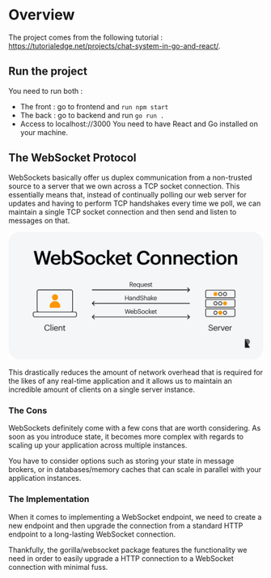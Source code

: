 # Overview

The project comes from the following tutorial : https://tutorialedge.net/projects/chat-system-in-go-and-react/.

## Run the project

You need to run both : 
- The front : go to frontend and `run npm start`
- The back : go to backend and run `go run .`
- Access to localhost://3000
You need to have React and Go installed on your machine.


## The WebSocket Protocol

WebSockets basically offer us duplex communication from a non-trusted source to a server that we own across a TCP socket connection. This essentially means that, instead of continually polling our web server for updates and having to perform TCP handshakes every time we poll, we can maintain a single TCP socket connection and then send and listen to messages on that.

![alt text](image.png)

This drastically reduces the amount of network overhead that is required for the likes of any real-time application and it allows us to maintain an incredible amount of clients on a single server instance.

### The Cons
WebSockets definitely come with a few cons that are worth considering. As soon as you introduce state, it becomes more complex with regards to scaling up your application across multiple instances.

You have to consider options such as storing your state in message brokers, or in databases/memory caches that can scale in parallel with your application instances.

### The Implementation
When it comes to implementing a WebSocket endpoint, we need to create a new endpoint and then upgrade the connection from a standard HTTP endpoint to a long-lasting WebSocket connection.

Thankfully, the gorilla/websocket package features the functionality we need in order to easily upgrade a HTTP connection to a WebSocket connection with minimal fuss.